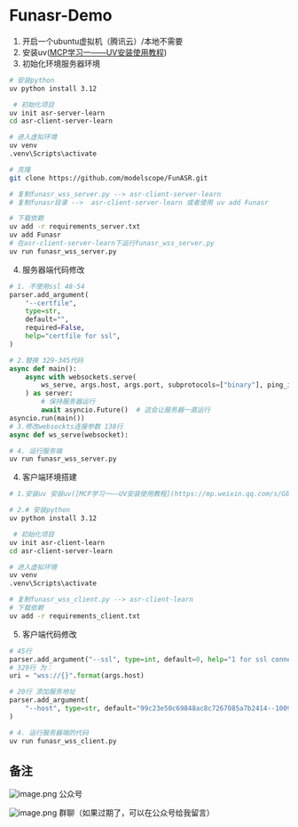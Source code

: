 # Funasr-Demo
1. 开启一个ubuntu虚拟机（腾讯云）/本地不需要
2. 安装uv([MCP学习一——UV安装使用教程](https://mp.weixin.qq.com/s/G0gkWOhpAi2_4QQUj5mO3Q))
3. 初始化环境服务器环境
```bash
# 安装python
uv python install 3.12

 # 初始化项目
uv init asr-server-learn 
cd asr-client-server-learn 

# 进入虚拟环境
uv venv
.venv\Scripts\activate 

# 克隆
git clone https://github.com/modelscope/FunASR.git

# 复制funasr_wss_server.py --> asr-client-server-learn 
# 复制funasr目录 -->  asr-client-server-learn 或者使用 uv add Funasr

# 下载依赖
uv add -r requirements_server.txt
uv add Funasr
# 在asr-client-server-learn下运行funasr_wss_server.py
uv run funasr_wss_server.py


```
4. 服务器端代码修改
```python
# 1. 不使用ssl 48-54
parser.add_argument(
    "--certfile",
    type=str,
    default="",
    required=False,
    help="certfile for ssl",
)

# 2.替换 329-345代码
async def main():
    async with websockets.serve(
        ws_serve, args.host, args.port, subprotocols=["binary"], ping_interval=None
    ) as server:
        # 保持服务器运行
        await asyncio.Future()  # 这会让服务器一直运行
asyncio.run(main())
# 3.修改websockts连接参数 138行
async def ws_serve(websocket):

# 4. 运行服务端
uv run funasr_wss_server.py
```
4. 客户端环境搭建
```bash
# 1.安装uv 安装uv([MCP学习一——UV安装使用教程](https://mp.weixin.qq.com/s/G0gkWOhpAi2_4QQUj5mO3Q))

# 2.# 安装python
uv python install 3.12

 # 初始化项目
uv init asr-client-learn 
cd asr-client-server-learn 

# 进入虚拟环境
uv venv
.venv\Scripts\activate 

# 复制funasr_wss_client.py --> asr-client-learn 
# 下载依赖
uv add -r requirements_client.txt

```
5. 客户端代码修改
```python
# 45行
parser.add_argument("--ssl", type=int, default=0, help="1 for ssl connect, 0 for no ssl")
# 329行 为：
uri = "wss://{}".format(args.host)

# 20行 添加服务地址
parser.add_argument(
    "--host", type=str, default="99c23e50c69848ac8c7267085a7b2414--10095.ap-shanghai2.cloudstudio.club", required=False, help="host ip, localhost, 0.0.0.0"
)

# 4. 运行服务器端的代码
uv run funasr_wss_client.py
```

## 备注
![image.png](https://starsjsm-images.oss-cn-beijing.aliyuncs.com/202510232029794.png)
                                     公众号

![image.png](https://starsjsm-images.oss-cn-beijing.aliyuncs.com/202510232029460.png)
				 群聊（如果过期了，可以在公众号给我留言）
